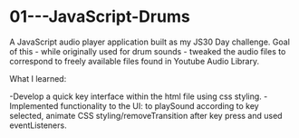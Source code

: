 # 01---JavaScript-Drums
A JavaScript audio player application built as my JS30 Day challenge.
Goal of this - while originally used for drum sounds - tweaked the audio files to correspond to freely available files found in Youtube Audio Library. 

What I learned:

-Develop a quick key interface within the html file using css styling.
-Implemented functionality to the UI: to playSound according to key selected, animate CSS styling/removeTransition after key press and used eventListeners.
